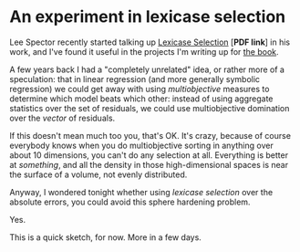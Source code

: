 # An experiment in lexicase selection

Lee Spector recently started talking up [Lexicase Selection](http://faculty.hampshire.edu/lspector/pubs/wk09p4-spector.pdf) [**PDF link**] in his work, and I've found it useful in the projects I'm writing up for [the book](http://leanpub.com/pragmaticGP).

A few years back I had a "completely unrelated" idea, or rather more of a speculation: that in linear regression (and more generally symbolic regression) we could get away with using *multiobjective* measures to determine which model beats which other: instead of using aggregate statistics over the set of residuals, we could use multiobjective domination over the *vector* of residuals.

If this doesn't mean much too you, that's OK. It's crazy, because of course everybody knows when you do multiobjective sorting in anything over about 10 dimensions, you can't do any selection at all. Everything is better at *something*, and all the density in those high-dimensional spaces is near the surface of a volume, not evenly distributed.

Anyway, I wondered tonight whether using *lexicase selection* over the absolute errors, you could avoid this sphere hardening problem.

Yes.

This is a quick sketch, for now. More in a few days.